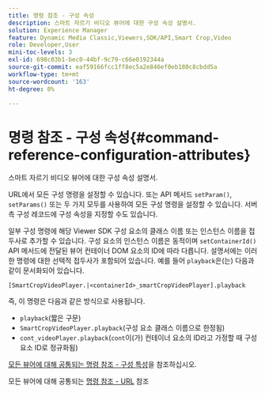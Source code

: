 ```yaml
---
title: 명령 참조 - 구성 속성
description: 스마트 자르기 비디오 뷰어에 대한 구성 속성 설명서.
solution: Experience Manager
feature: Dynamic Media Classic,Viewers,SDK/API,Smart Crop,Video
role: Developer,User
mini-toc-levels: 3
exl-id: 698c03b1-bec0-44bf-9c79-c66e0192344a
source-git-commit: eaf59166fcc1ff8ec5a2e846ef0eb180c8cbdd5a
workflow-type: tm+mt
source-wordcount: '163'
ht-degree: 0%

---
```



# 명령 참조 - 구성 속성{#command-reference-configuration-attributes}

스마트 자르기 비디오 뷰어에 대한 구성 속성 설명서.

URL에서 모든 구성 명령을 설정할 수 있습니다. 또는 API 메서드 `setParam()`, `setParams()` 또는 두 가지 모두를 사용하여 모든 구성 명령을 설정할 수 있습니다. 서버측 구성 레코드에 구성 속성을 지정할 수도 있습니다.

일부 구성 명령에 해당 Viewer SDK 구성 요소의 클래스 이름 또는 인스턴스 이름을 접두사로 추가할 수 있습니다. 구성 요소의 인스턴스 이름은 동적이며 `setContainerId()` API 메서드에 전달된 뷰어 컨테이너 DOM 요소의 ID에 따라 다릅니다. 설명서에는 이러한 명령에 대한 선택적 접두사가 포함되어 있습니다. 예를 들어 `playback`은(는) 다음과 같이 문서화되어 있습니다.

```
[SmartCropVideoPlayer.|<containerId>_smartCropVideoPlayer].playback
```

즉, 이 명령은 다음과 같은 방식으로 사용됩니다.

* `playback`(짧은 구문)
* `SmartCropVideoPlayer.playback`(구성 요소 클래스 이름으로 한정됨)
* `cont_videoPlayer.playback`(`cont`이(가) 컨테이너 요소의 ID라고 가정할 때 구성 요소 ID로 정규화됨)

[모든 뷰어에 대해 공통되는 명령 참조 - 구성 특성](../../../r-html5-viewer-20-cmdref-configattrib/r-html5-viewer-20-cmdref-configattrib.md#concept-850e0f2c49b949deb7cfbfd330d329bd)을 참조하십시오.

모든 뷰어에 대해 공통되는 [명령 참조 - URL](../../../c-html5-viewer-20-cmdref-url/c-html5-viewer-20-cmdref-url.md#concept-9b337f349b7b406b8c33c7ee96b3e226) 참조
